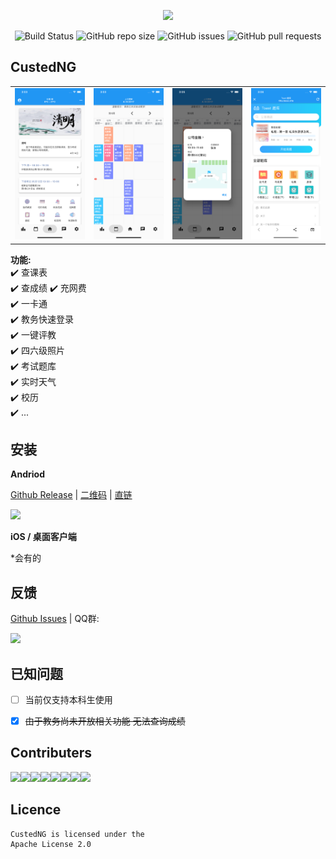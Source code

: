 <p align="center">
  <img width="500px" src="https://raw.githubusercontent.com/CustedNG/CustedNG/master/screenshot/CustedNG.png">
</p>

<p align="center">
    <img alt="Build Status" src="https://api.codemagic.io/apps/5e34f30dcb13955d9f85f43f/5e34f30dcb13955d9f85f43e/status_badge.svg">
    <img alt="GitHub repo size" src="https://img.shields.io/github/repo-size/CustedNG/CustedNG">
    <img alt="GitHub issues" src="https://img.shields.io/github/issues-raw/CustedNG/CustedNG">
    <img alt="GitHub pull requests" src="https://img.shields.io/github/issues-pr/CustedNG/CustedNG">
</p>

## CustedNG

<table>
  <tr>
    <td>
		<img width="200px" src="https://raw.githubusercontent.com/CustedNG/CustedNG/master/screenshot/home.png">
    </td>
    <td>
       <img width="200px" src="https://raw.githubusercontent.com/CustedNG/CustedNG/master/screenshot/schedule.png">
    </td>
    <td>
       <img width="200px" src="https://raw.githubusercontent.com/CustedNG/CustedNG/master/screenshot/lesson.png">
    </td>
    <td>
       <img width="200px" src="https://raw.githubusercontent.com/CustedNG/CustedNG/master/screenshot/tiku.png">
    </td>
  </tr>
</table>

**功能:**  
✔️ 查课表  
✔️ 查成绩
✔️ 充网费  
✔️ 一卡通  
✔️ 教务快速登录  
✔️ 一键评教  
✔️ 四六级照片  
✔️ 考试题库  
✔️ 实时天气  
✔️ 校历  
✔️ ...  

## 安装

**Andriod**

[Github Release](https://github.com/CustedNG/CustedNG/releases) | [二维码](https://cust.xuty.cc/CustedNG.svg) | [直链](https://cust.xuty.cc/app/apk/downloadUrl)

<img width="250px" src="https://cust.xuty.cc/CustedNG.svg">


**iOS / 桌面客户端**

*会有的

## 反馈

[Github Issues](https://github.com/CustedNG/CustedNG/issues) | QQ群: 

<img width="150px" src="https://raw.githubusercontent.com/CustedNG/CustedNG/master/screenshot/user_group.jpg">

## 已知问题

- [ ] 当前仅支持本科生使用
- [x] <del>由于教务尚未开放相关功能 无法查询成绩</del>


## Contributers

[![](https://sourcerer.io/fame/xtyxtyx/CustedNG/CustedNG/images/0)](https://sourcerer.io/fame/xtyxtyx/CustedNG/CustedNG/links/0)[![](https://sourcerer.io/fame/xtyxtyx/CustedNG/CustedNG/images/1)](https://sourcerer.io/fame/xtyxtyx/CustedNG/CustedNG/links/1)[![](https://sourcerer.io/fame/xtyxtyx/CustedNG/CustedNG/images/2)](https://sourcerer.io/fame/xtyxtyx/CustedNG/CustedNG/links/2)[![](https://sourcerer.io/fame/xtyxtyx/CustedNG/CustedNG/images/3)](https://sourcerer.io/fame/xtyxtyx/CustedNG/CustedNG/links/3)[![](https://sourcerer.io/fame/xtyxtyx/CustedNG/CustedNG/images/4)](https://sourcerer.io/fame/xtyxtyx/CustedNG/CustedNG/links/4)[![](https://sourcerer.io/fame/xtyxtyx/CustedNG/CustedNG/images/5)](https://sourcerer.io/fame/xtyxtyx/CustedNG/CustedNG/links/5)[![](https://sourcerer.io/fame/xtyxtyx/CustedNG/CustedNG/images/6)](https://sourcerer.io/fame/xtyxtyx/CustedNG/CustedNG/links/6)[![](https://sourcerer.io/fame/xtyxtyx/CustedNG/CustedNG/images/7)](https://sourcerer.io/fame/xtyxtyx/CustedNG/CustedNG/links/7)


## Licence

```
CustedNG is licensed under the
Apache License 2.0
```